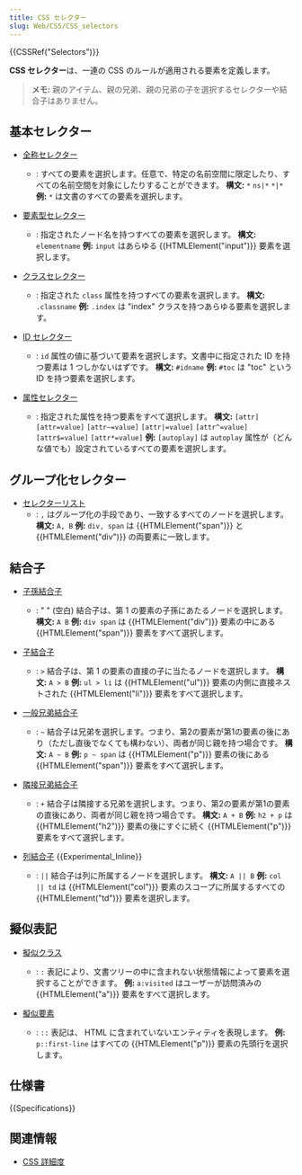 ```yaml
---
title: CSS セレクター
slug: Web/CSS/CSS_selectors
---
```


{{CSSRef("Selectors")}}

**CSS セレクター**は、一連の CSS のルールが適用される要素を定義します。

> **メモ:** 親のアイテム、親の兄弟、親の兄弟の子を選択するセレクターや結合子はありません。

## 基本セレクター

- [全称セレクター](/ja/docs/Web/CSS/Universal_selectors)

  - : すべての要素を選択します。任意で、特定の名前空間に限定したり、すべての名前空間を対象にしたりすることができます。
    **構文:** `*` `ns|*` `*|*`
    **例:** `*` は文書のすべての要素を選択します。

- [要素型セレクター](/ja/docs/Web/CSS/Type_selectors)

  - : 指定されたノード名を持つすべての要素を選択します。
    **構文:** `elementname`
    **例:** `input` はあらゆる {{HTMLElement("input")}} 要素を選択します。

- [クラスセレクター](/ja/docs/Web/CSS/Class_selectors)

  - : 指定された `class` 属性を持つすべての要素を選択します。
    **構文:** `.classname`
    **例:** `.index` は "index" クラスを持つあらゆる要素を選択します。

- [ID セレクター](/ja/docs/Web/CSS/ID_selectors)

  - : `id` 属性の値に基づいて要素を選択します。文書中に指定された ID を持つ要素は 1 つしかないはずです。
    **構文:** `#idname`
    **例:** `#toc` は "toc" という ID を持つ要素を選択します。

- [属性セレクター](/ja/docs/Web/CSS/Attribute_selectors)
  - : 指定された属性を持つ要素をすべて選択します。
    **構文:** `[attr]` `[attr=value]` `[attr~=value]` `[attr|=value]` `[attr^=value]` `[attr$=value]` `[attr*=value]`
    **例:** `[autoplay]` は `autoplay` 属性が（どんな値でも）設定されているすべての要素を選択します。

## グループ化セレクター

- [セレクターリスト](/ja/docs/Web/CSS/Selector_list)
  - : `,` はグループ化の手段であり、一致するすべてのノードを選択します。
    **構文:** `A, B`
    **例:** `div, span` は {{HTMLElement("span")}} と {{HTMLElement("div")}} の両要素に一致します。

## 結合子

- [子孫結合子](/ja/docs/Web/CSS/Descendant_combinator)

  - : " " (空白) 結合子は、第 1 の要素の子孫にあたるノードを選択します。
    **構文:** `A B`
    **例:** `div span` は {{HTMLElement("div")}} 要素の中にある {{HTMLElement("span")}} 要素をすべて選択します。

- [子結合子](/ja/docs/Web/CSS/Child_combinator)

  - : `>` 結合子は、第 1 の要素の直接の子に当たるノードを選択します。
    **構文:** `A > B`
    **例:** `ul > li` は {{HTMLElement("ul")}} 要素の内側に直接ネストされた {{HTMLElement("li")}} 要素をすべて選択します。

- [一般兄弟結合子](/ja/docs/Web/CSS/General_sibling_combinator)

  - : `~` 結合子は兄弟を選択します。つまり、第2の要素が第1の要素の後にあり（ただし直後でなくても構わない）、両者が同じ親を持つ場合です。
    **構文:** `A ~ B`
    **例:** `p ~ span` は {{HTMLElement("p")}} 要素の後にある {{HTMLElement("span")}} 要素をすべて選択します。

- [隣接兄弟結合子](/ja/docs/Web/CSS/Adjacent_sibling_combinator)

  - : `+` 結合子は隣接する兄弟を選択します。つまり、第2の要素が第1の要素の直後にあり、両者が同じ親を持つ場合です。
    **構文:** `A + B`
    **例:** `h2 + p` は {{HTMLElement("h2")}} 要素の後にすぐに続く {{HTMLElement("p")}} 要素をすべて選択します。

- [列結合子](/ja/docs/Web/CSS/Column_combinator) {{Experimental_Inline}}
  - : `||` 結合子は列に所属するノードを選択します。
    **構文:** `A || B`
    **例:** `col || td` は {{HTMLElement("col")}} 要素のスコープに所属するすべての {{HTMLElement("td")}} 要素を選択します。

## 擬似表記

- [擬似クラス](/ja/docs/Web/CSS/Pseudo-classes)

  - : `:` 表記により、文書ツリーの中に含まれない状態情報によって要素を選択することができます。
    **例:** `a:visited` はユーザーが訪問済みの {{HTMLElement("a")}} 要素をすべて選択します。

- [擬似要素](/ja/docs/Web/CSS/Pseudo-elements)
  - : `::` 表記は、 HTML に含まれていないエンティティを表現します。
    **例:** `p::first-line` はすべての {{HTMLElement("p")}} 要素の先頭行を選択します。

## 仕様書

{{Specifications}}

## 関連情報

- [CSS 詳細度](/ja/docs/Web/CSS/Specificity)
